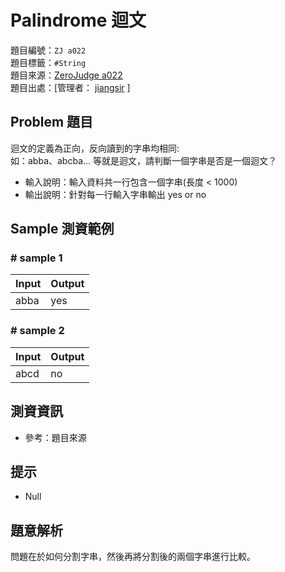 
# Palindrome 迴文
題目編號：`ZJ a022`<br>
題目標籤：`#String`<br>
題目來源：[ZeroJudge a022](https://zerojudge.tw/ShowProblem?problemid=a022)<br>
題目出處：[管理者： [jiangsir](https://zerojudge.tw/UserStatistic?id=2)  ]

## Problem 題目
迴文的定義為正向，反向讀到的字串均相同:<br>
如：abba、abcba... 等就是迴文，請判斷一個字串是否是一個迴文？

* 輸入說明：輸入資料共一行包含一個字串(長度 < 1000)
* 輸出說明：針對每一行輸入字串輸出 yes or no

## Sample 測資範例
### # sample 1
|Input |Output |
|:-----|:------|
|abba |yes
### # sample 2
|Input |Output |
|:-----|:------|
|abcd |no

## 測資資訊
* 參考：題目來源

## 提示
* Null

## 題意解析
問題在於如何分割字串，然後再將分割後的兩個字串進行比較。
